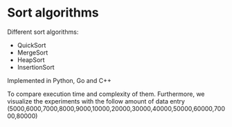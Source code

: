 # Sort algorithms
Different sort algorithms:
- QuickSort
- MergeSort
- HeapSort
- InsertionSort

Implemented in Python, Go and C++

To compare execution time and complexity of them.
Furthermore, we visualize the experiments with the follow amount of data entry (5000,6000,7000,8000,9000,10000,20000,30000,40000,50000,60000,70000,80000)
